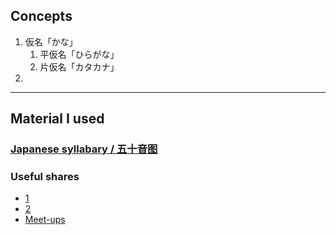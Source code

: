 ## Concepts
1. 仮名「かな」
   1. 平仮名「ひらがな」
   2. 片仮名「カタカナ」
2. 

---
## Material I used
### [Japanese syllabary / 五十音图](https://www.bilibili.com/video/BV1BC4y1h7wt?p=2)
### Useful shares
- [1](https://www.douban.com/group/topic/34804479/)
- [2](https://www.jianshu.com/p/40cbe6a079b3)
- [Meet-ups](https://www.meetup.com/ohanasi-kagawa-dallas/events/286503783/)
